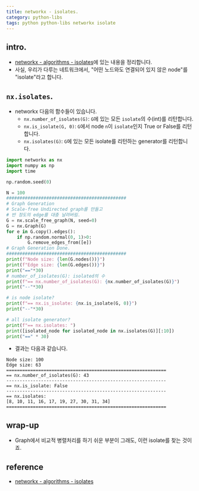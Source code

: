 ```yaml
---
title: networkx - isolates.
category: python-libs
tags: python python-libs networkx isolate
---
```


## intro.

- [networkx - algorithms - isolates](https://networkx.github.io/documentation/stable/reference/algorithms/isolates.html)에 있는 내용을 정리합니다. 
- 사실, 우리가 다루는 네트워크에서, "어떤 노드와도 연결되어 있지 않은 node"를 "isolate"라고 합니다. 

## `nx.isolates`. 

- networkx 다음의 함수들이 있습니다.
    - `nx.number_of_isolates(G)`: `G`에 있는 모든 `isolate`의 수(int)를 리턴합니다.
    - `nx.is_isolate(G, 0)`: `G`에서 node `n`이 `isolate`인지 True or False를 리턴합니다.
    - `nx.isolates(G)`: `G`에 있는 모든 isolate를 리턴하는 generator를 리턴합니다.

```python
import networkx as nx
import numpy as np
import time 

np.random.seed(0)

N = 100
#############################################
# Graph Generation
# Scale-free Undirected graph를 만들고
# 반 정도의 edge를 대충 날려버림.
G = nx.scale_free_graph(N, seed=0)
G = nx.Graph(G)
for e in G.copy().edges():
    if np.random.normal(0, 1)>0:
        G.remove_edges_from([e])
# Graph Generation Done.
#############################################
print(f"Node size: {len(G.nodes())}")
print(f"Edge size: {len(G.edges())}")
print("=="*30)
# number_of_isolates(G): isolated의 수
print(f"== nx.number_of_isolates(G): {nx.number_of_isolates(G)}")
print("--"*30)

# is node isolate?
print(f"== nx.is_isolate: {nx.is_isolate(G, 0)}")
print("--"*30)

# all isolate generator?
print(f"== nx.isolates: ")
print([isolated_node for isolated_node in nx.isolates(G)][:10])
print("==" * 30)
```

- 결과는 다음과 같습니다.

```
Node size: 100
Edge size: 63
============================================================
== nx.number_of_isolates(G): 43
------------------------------------------------------------
== nx.is_isolate: False
------------------------------------------------------------
== nx.isolates:
[8, 10, 11, 16, 17, 19, 27, 30, 31, 34]
============================================================
```

## wrap-up

- Graph에서 비교적 병렬처리를 하기 쉬운 부분이 그래도, 이런 isolate를 찾는 것이죠.



## reference

- [networkx - algorithms - isolates](https://networkx.github.io/documentation/stable/reference/algorithms/isolates.html)